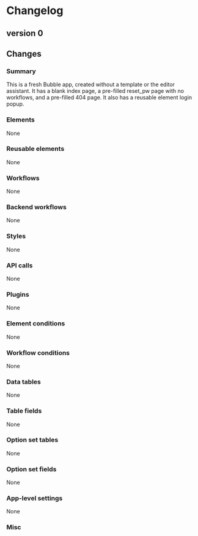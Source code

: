 # Changelog

## version 0

## Changes

### Summary

This is a fresh Bubble app, created without a template or the editor assistant. It has a blank index page, a pre-filled reset_pw page with no workflows, and a pre-filled 404 page. It also has a reusable element login popup.

### Elements

None

### Reusable elements

None

### Workflows

None

### Backend workflows

None

### Styles

None

### API calls

None

### Plugins

None

### Element conditions

None

### Workflow conditions

None

### Data tables

None

### Table fields

None

### Option set tables

None

### Option set fields

None

### App-level settings

None

### Misc